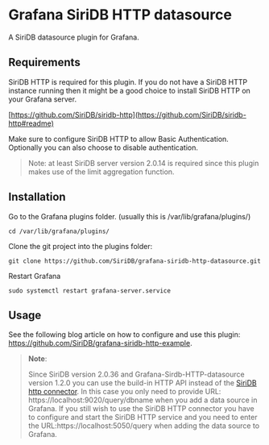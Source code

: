 # Grafana SiriDB HTTP datasource
A SiriDB datasource plugin for Grafana.

## Requirements
SiriDB HTTP is required for this plugin. If you do not have a SiriDB HTTP instance running then
it might be a good choice to install SiriDB HTTP on your Grafana server.

[https://github.com/SiriDB/siridb-http](https://github.com/SiriDB/siridb-http#readme)

Make sure to configure SiriDB HTTP to allow Basic Authentication. Optionally you can also choose
to disable authentication.

>Note: at least SiriDB server version 2.0.14 is required since this plugin makes use of the
>limit aggregation function.


## Installation

Go to the Grafana plugins folder. (usually this is /var/lib/grafana/plugins/)

```
cd /var/lib/grafana/plugins/
```

Clone the git project into the plugins folder:
```
git clone https://github.com/SiriDB/grafana-siridb-http-datasource.git
```

Restart Grafana
```
sudo systemctl restart grafana-server.service
```

## Usage
See the following blog article on how to configure and use this plugin: https://github.com/SiriDB/grafana-siridb-http-example.

>**Note**:
>
>Since SiriDB version 2.0.36 and Grafana-Sirdb-HTTP-datasource version 1.2.0 you can use the build-in HTTP API instead of the [SiriDB http connector](https://github.com/SiriDB/siridb-http).
>In this case you only need to provide URL: https://localhost:9020/query/dbname when you add a data source in Grafana.
>If you still wish to use the SiriDB HTTP connector you have to configure and start the SiriDB HTTP service and you need to enter the URL:https://localhost:5050/query when adding the data source to Grafana.
